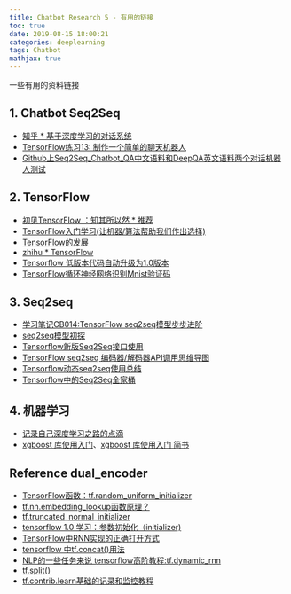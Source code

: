 ```yaml
---
title: Chatbot Research 5 - 有用的链接
toc: true
date: 2019-08-15 18:00:21
categories: deeplearning
tags: Chatbot
mathjax: true
---
```


一些有用的资料链接

<!-- more -->

## 1. Chatbot Seq2Seq

- [知乎 * 基于深度学习的对话系统][r1]
- [TensorFlow练习13: 制作一个简单的聊天机器人][r2]
- [Github上Seq2Seq_Chatbot_QA中文语料和DeepQA英文语料两个对话机器人测试][r3]

[r1]: https://zhuanlan.zhihu.com/p/33088748
[r2]: http://blog.topspeedsnail.com/archives/10735
[r3]: https://blog.csdn.net/huxuanlai/article/details/76853094

## 2. TensorFlow

- [初见TensorFlow ：知其所以然 * 推荐][t1]
- [TensorFlow入门学习(让机器/算法帮助我们作出选择)][r4]
- [TensorFlow的发展][r5]
- [zhihu * TensorFlow][r6]
- [Tensorflow 低版本代码自动升级为1.0版本][r7]
- [TensorFlow循环神经网络识别Mnist验证码][r8]

[t1]: https://www.cnblogs.com/ariel-dreamland/p/9184200.html
[r4]: https://www.cnblogs.com/LittleHann/p/6413864.html
[r5]: https://www.jianshu.com/p/3f2b10e8d26c
[r6]: https://www.zhihu.com/topic/20032249/hot
[r7]: https://zhuanlan.zhihu.com/p/48724069
[r8]: https://zhuanlan.zhihu.com/p/48605047

## 3. Seq2seq

- [学习笔记CB014:TensorFlow seq2seq模型步步进阶][s1]
- [seq2seq模型初探][s2]
- [Tensorflow新版Seq2Seq接口使用][s3]
- [TensorFlow seq2seq 编码器/解码器API调用思维导图][s4]
- [Tensorflow动态seq2seq使用总结][s5]
- [Tensorflow中的Seq2Seq全家桶][s6]

[s1]: https://www.jianshu.com/p/451d87b12477
[s2]: https://www.jianshu.com/p/779e022a8644
[s3]: https://blog.csdn.net/thriving_fcl/article/details/74165062
[s4]: https://zhuanlan.zhihu.com/p/33456592
[s5]: https://zhuanlan.zhihu.com/p/32055400
[s6]: https://zhuanlan.zhihu.com/p/47929039


## 4. 机器学习

- [记录自己深度学习之路的点滴][d1]
- [xgboost 库使用入门][d2]、[xgboost 库使用入门 简书][d2_1]

[d1]: https://github.com/zhuanxuhit/nd101
[d2]: https://www.zybuluo.com/zhuanxu/note/969884
[d2_1]: https://www.jianshu.com/p/05ec35a120b1

## Reference dual_encoder 

- [TensorFlow函数：tf.random_uniform_initializer][1]
- [tf.nn.embedding_lookup函数原理？][2]
- [tf.truncated_normal_initializer][3]
- [tensorflow 1.0 学习：参数初始化（initializer)][4]
- [TensorFlow中RNN实现的正确打开方式][5]
- [tensorflow 中tf.concat()用法][6]
- [NLP的一些任务来说 tensorflow高阶教程:tf.dynamic_rnn][7]
- [tf.split()][8]
- [tf.contrib.learn基础的记录和监控教程][9]

[1]: https://www.w3cschool.cn/tensorflow_python/tensorflow_python-f1np2gyt.html
[2]: https://www.zhihu.com/question/52250059
[3]: https://www.w3cschool.cn/tensorflow_python/tensorflow_python-4pyc2nuy.html
[4]: https://www.cnblogs.com/denny402/p/6932956.html
[5]: https://zhuanlan.zhihu.com/p/28196873
[6]: https://blog.csdn.net/momaojia/article/details/77603322
[7]: https://blog.csdn.net/u010223750/article/details/71079036
[8]: https://blog.csdn.net/liuweiyuxiang/article/details/81192547
[9]: http://cwiki.apachecn.org/pages/viewpage.action?pageId=10029489
